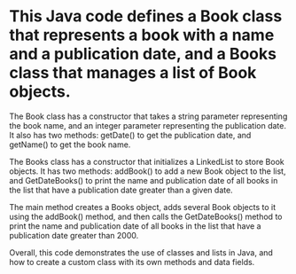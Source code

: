 # This Java code defines a Book class that represents a book with a name and a publication date, and a Books class that manages a list of Book objects.

The Book class has a constructor that takes a string parameter representing the book name, and an integer parameter representing the publication date. It also has two methods: getDate() to get the publication date, and getName() to get the book name.

The Books class has a constructor that initializes a LinkedList to store Book objects. It has two methods: addBook() to add a new Book object to the list, and GetDateBooks() to print the name and publication date of all books in the list that have a publication date greater than a given date.

The main method creates a Books object, adds several Book objects to it using the addBook() method, and then calls the GetDateBooks() method to print the name and publication date of all books in the list that have a publication date greater than 2000.

Overall, this code demonstrates the use of classes and lists in Java, and how to create a custom class with its own methods and data fields.
